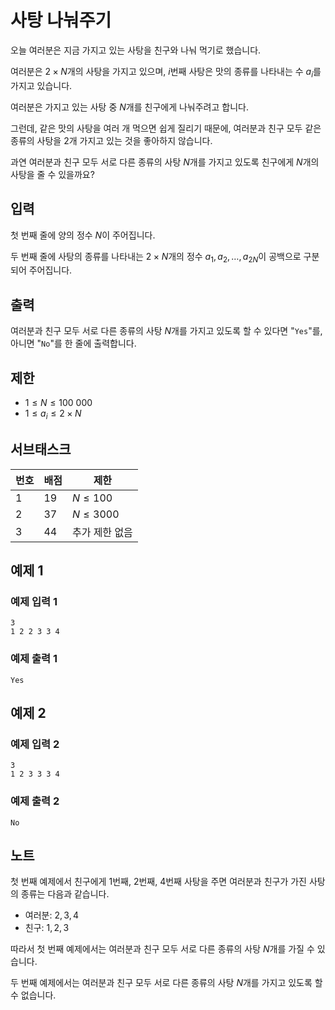 # 사탕 나눠주기

오늘 여러분은 지금 가지고 있는 사탕을 친구와 나눠 먹기로 했습니다.

여러분은 $2 \times N$개의 사탕을 가지고 있으며, $i$번째 사탕은 맛의 종류를 나타내는 수 $a_i$를 가지고 있습니다.

여러분은 가지고 있는 사탕 중 $N$개를 친구에게 나눠주려고 합니다.

그런데, 같은 맛의 사탕을 여러 개 먹으면 쉽게 질리기 때문에, 여러분과 친구 모두 같은 종류의 사탕을 $2$개 가지고 있는 것을 좋아하지 않습니다.

과연 여러분과 친구 모두 서로 다른 종류의 사탕 $N$개를 가지고 있도록 친구에게 $N$개의 사탕을 줄 수 있을까요?

## 입력

첫 번째 줄에 양의 정수 $N$이 주어집니다.

두 번째 줄에 사탕의 종류를 나타내는 $2 \times N$개의 정수 $a_1,a_2,\ldots,a_{2N}$이 공백으로 구분되어 주어집니다.

## 출력

여러분과 친구 모두 서로 다른 종류의 사탕 $N$개를 가지고 있도록 할 수 있다면 "`Yes`"를, 아니면 "`No`"를 한 줄에 출력합니다.

## 제한

- $1 \le N \le 100\ 000$
- $1 \le a_i \le 2\times N$

## 서브태스크

**번호** | **배점** | **제한**
---------|---------|---------
1 | 19 | $N \le 100$
2 | 37 | $N \le 3000$
3 | 44 | 추가 제한 없음

## 예제 1

### 예제 입력 1

```
3
1 2 2 3 3 4
```

### 예제 출력 1

```
Yes
```

## 예제 2

### 예제 입력 2

```
3
1 2 3 3 3 4
```

### 예제 출력 2

```
No
```

## 노트

첫 번째 예제에서 친구에게 $1$번째, $2$번째, $4$번째 사탕을 주면 여러분과 친구가 가진 사탕의 종류는 다음과 같습니다.

- 여러분: $2,3,4$
- 친구: $1,2,3$

따라서 첫 번째 예제에서는 여러분과 친구 모두 서로 다른 종류의 사탕 $N$개를 가질 수 있습니다.

두 번째 예제에서는 여러분과 친구 모두 서로 다른 종류의 사탕 $N$개를 가지고 있도록 할 수 없습니다.